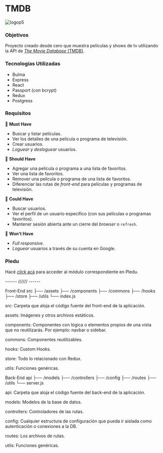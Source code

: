 # TMDB

![logop5](https://p5-hall-of-fame.s3.amazonaws.com/p5logo.png)

### Objetivos

Proyecto creado desde cero que muestra películas y shows de tv utilizando la API de [_The Movie Database_ (TMDB)](https://www.themoviedb.org/).


### Tecnologías Utilizadas

- Bulma
- Express
- React
- Passport (con bcrypt)
- Redux
- Postgress

### Requisitos

📕 **Must Have**

- Buscar y listar películas.
- Ver los detalles de una película o programa de televisión.
- Crear usuarios.
- _Loguear_ y _desloguear_ usuarios.

📘 **Should Have**

- Agregar una película o programa a una lista de favoritos.
- Ver una lista de favoritos.
- Remover una película o programa de una lista de favoritos.
- Diferenciar las rutas de _front-end_ para películas y programas de televisión.

📗 **Could Have**

- Buscar usuarios.
- Ver el perfil de un usuario específico (con sus películas o programas favoritos).
- Mantener sesión abierta ante un cierre del _browser_ o `refresh`.

📓 **Won't Have**

- _Full responsive_.
- _Loguear_ usuarios a través de su cuenta en Google.

### Pledu

Hacé [_click_ acá](https://pledu.plataforma5.la/bootcamp/omdb/solo%20week-581874b7) para acceder al módulo correspondiente en Pledu.

------ ////// ------

Front-End
src
├── /assets
├── /components
├── /commons
├── /hooks
├── /store
├── /utils
└── index.js

src: Carpeta que aloja el código fuente del front-end de la aplicación.

assets: Imágenes y otros archivos estáticos.

components: Componentes con lógica o elementos propios de una vista que no reutilizarás. Por ejemplo: navbar o sidebar.

commons: Componentes reutilizables.

hooks: Custom Hooks.

store: Todo lo relacionado con Redux.

utils: Funciones genéricas.

Back-End
api
├── /models
├── /controllers
├── /config
├── /routes
├── /utils
└── server.js

api: Carpeta que aloja el código fuente del back-end de la aplicación.

models: Modelos de la base de datos.

controllers: Controladores de las rutas.

config: Cualquier estructura de configuración que pueda ir aislada como autenticación o conexiones a la DB.

routes: Los archivos de rutas.

utils: Funciones genéricas.
